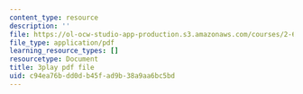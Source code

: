 ```yaml
---
content_type: resource
description: ''
file: https://ol-ocw-studio-app-production.s3.amazonaws.com/courses/2-627-fundamentals-of-photovoltaics-fall-2013/c94ea76bdd0db45fad9b38a9aa6bc5bd_vN5Yn-niTXE.pdf
file_type: application/pdf
learning_resource_types: []
resourcetype: Document
title: 3play pdf file
uid: c94ea76b-dd0d-b45f-ad9b-38a9aa6bc5bd
---
```

